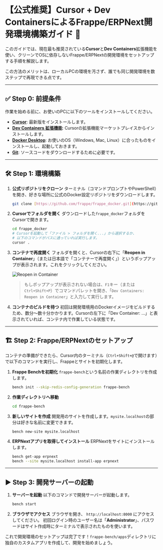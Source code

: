 # 【公式推奨】Cursor + Dev ContainersによるFrappe/ERPNext開発環境構築ガイド 🚀

このガイドでは、現在最も推奨されている**Cursor**と**Dev Containers**拡張機能を使い、クリーンでOSに依存しないFrappe/ERPNextの開発環境をセットアップする手順を解説します。

この方法のメリットは、ローカルPCの環境を汚さず、誰でも同じ開発環境を数ステップで再現できる点です。

---

## ✅ Step 0: 前提条件

作業を始める前に、お使いのPCに以下のツールをインストールしてください。

* **[Cursor](https://cursor.sh/)**: 最新版をインストールします。
* **[Dev Containers 拡張機能](https://marketplace.visualstudio.com/items?itemName=ms-vscode-remote.remote-containers)**: Cursorの拡張機能マーケットプレイスからインストールします。
* **[Docker Desktop](https://www.docker.com/products/docker-desktop/)**: お使いのOS（Windows, Mac, Linux）に合ったものをインストールし、起動しておきます。
* **[Git](https://git-scm.com/)**: ソースコードをダウンロードするために必要です。

---

## 🛠️ Step 1: 環境構築


1.  **公式リポジトリをクローン**
    ターミナル（コマンドプロンプトやPowerShell）を開き、好きな場所に公式のDocker設定リポジトリをダウンロードします。

    ```bash
    git clone [https://github.com/frappe/frappe_docker.git](https://github.com/frappe/frappe_docker.git)
    ```

2.  **Cursorでフォルダを開く**
    ダウンロードした`frappe_docker`フォルダをCursorで開きます。
    ```bash
    cd frappe_docker
    # Cursorを起動して「ファイル > フォルダを開く...」から選択するか、
    # 以下のコマンドがパスに通っていれば実行します。
    cursor .
    ```

3.  **コンテナで再度開く**
    フォルダを開くと、Cursorの右下に「**Reopen in Container**」（または日本語で「コンテナーで再度開く」）というポップアップが表示されます。これをクリックしてください。

    ![Reopen in Container](https://code.visualstudio.com/assets/docs/devcontainers/containers/reopen-in-container.png)

    > もしポップアップが表示されない場合は、`F1`キー（または`Ctrl+Shift+P`）でコマンドパレットを開き、「`Dev Containers: Reopen in Container`」と入力して実行します。

4.  **コンテナのビルドを待つ**
    初回は開発環境用のDockerイメージをビルドするため、数分〜数十分かかります。Cursorの左下に「Dev Container: ...」と表示されていれば、コンテナ内で作業している状態です。

---

## 🏗️ Step 2: Frappe/ERPNextのセットアップ

コンテナの準備ができたら、Cursor内のターミナル（`Ctrl+Shift+@`で開けます）で以下のコマンドを実行し、Frappeとサイトを初期化します。

1.  **Frappe Benchを初期化**
    `frappe-bench`という名前の作業ディレクトリを作成します。

    ```bash
    bench init --skip-redis-config-generation frappe-bench
    ```

2.  **作業ディレクトリへ移動**
    ```bash
    cd frappe-bench
    ```

3.  **新しいサイトを作成**
    開発用のサイトを作成します。`mysite.localhost`の部分は好きな名前に変更できます。

    ```bash
    bench new-site mysite.localhost
    ```

4.  **ERPNextアプリを取得してインストール**
    ERPNextをサイトにインストールします。

    ```bash
    bench get-app erpnext
    bench --site mysite.localhost install-app erpnext
    ```

---

## ▶️ Step 3: 開発サーバーの起動

1.  **サーバーを起動**
    以下のコマンドで開発サーバーが起動します。

    ```bash
    bench start
    ```

2.  **ブラウザでアクセス**
    ブラウザを開き、 `http://localhost:8000` にアクセスしてください。
    初回ログイン時のユーザー名は「**Administrator**」、パスワードはサイト作成時にターミナルで表示されたものを使います。

これで開発環境のセットアップは完了です！`frappe-bench/apps`ディレクトリに独自のカスタムアプリを作成して、開発を始めましょう。